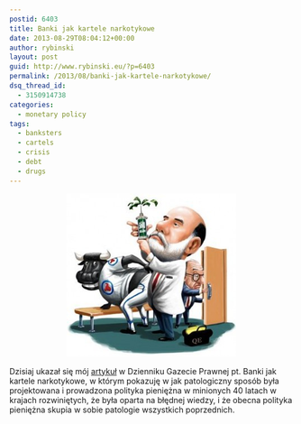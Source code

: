 ```yaml
---
postid: 6403
title: Banki jak kartele narkotykowe
date: 2013-08-29T08:04:12+00:00
author: rybinski
layout: post
guid: http://www.rybinski.eu/?p=6403
permalink: /2013/08/banki-jak-kartele-narkotykowe/
dsq_thread_id:
  - 3150914738
categories:
  - monetary policy
tags:
  - banksters
  - cartels
  - crisis
  - debt
  - drugs
---
```

<p style="text-align: center;">
  <a href="/uploads/2013/08/qe_ass.jpg"><img class="size-medium wp-image-6404 aligncenter" title="qe_ass" src="/uploads/2013/08/qe_ass-300x290.jpg" alt="" width="300" height="290" /></a>
</p>

Dzisiaj ukazał się mój [artykuł](http://forsal.pl/artykuly/728319,rybinski-banki-jak-kartele-narkotykowe.html#) w Dzienniku Gazecie Prawnej pt. Banki jak kartele narkotykowe, w którym pokazuję w jak patologiczny sposób była projektowana i prowadzona polityka pieniężna w minionych 40 latach w krajach rozwiniętych, że była oparta na błędnej wiedzy, i że obecna polityka pieniężna skupia w sobie patologie wszystkich poprzednich.

 
